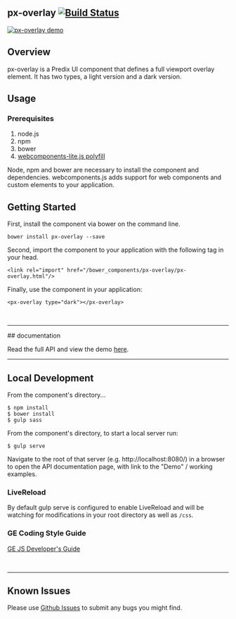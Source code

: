 px-overlay [![Build Status](https://travis-ci.org/PredixDev/px-overlay.svg?branch=master)](https://travis-ci.org/PredixDev/px-overlay)
-----------------------------------------------

[![px-overlay demo](px-overlay.png?raw=true)](https://predixdev.github.io/px-overlay)

## Overview

px-overlay is a Predix UI component that defines a full viewport overlay element. It has two types, a light version and a dark version.

## Usage

### Prerequisites
1. node.js
2. npm
3. bower
4. [webcomponents-lite.js polyfill](https://github.com/webcomponents/webcomponentsjs)

Node, npm and bower are necessary to install the component and dependencies. webcomponents.js adds support for web components and custom elements to your application.

## Getting Started

First, install the component via bower on the command line.

```
bower install px-overlay --save
```

Second, import the component to your application with the following tag in your head.

```
<link rel="import" href="/bower_components/px-overlay/px-overlay.html"/>
```

Finally, use the component in your application:

```
<px-overlay type="dark"></px-overlay>
```

<br />
<hr />
## documentation

Read the full API and view the demo [here](https://predixdev.github.io/px-overlay).
<br />
<hr />


## Local Development

From the component's directory...

```
$ npm install
$ bower install
$ gulp sass
```

From the component's directory, to start a local server run:

```
$ gulp serve
```

Navigate to the root of that server (e.g. http://localhost:8080/) in a browser to open the API documentation page, with link to the "Demo" / working examples.

### LiveReload

By default gulp serve is configured to enable LiveReload and will be watching for modifications in your root directory as well as `/css`.

### GE Coding Style Guide
[GE JS Developer's Guide](https://github.com/GeneralElectric/javascript)

<br />
<hr />

## Known Issues

Please use [Github Issues](https://github.com/PredixDev/px-overlay/issues) to submit any bugs you might find.
